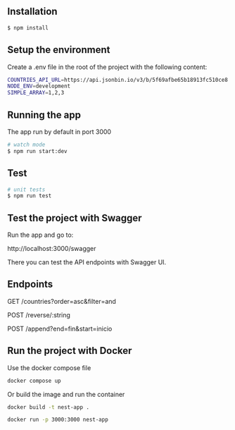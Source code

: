 
## Installation

```bash
$ npm install
```

## Setup the environment

Create a .env file in the root of the project with the following content:

```bash
COUNTRIES_API_URL=https://api.jsonbin.io/v3/b/5f69afbe65b18913fc510ce8
NODE_ENV=development
SIMPLE_ARRAY=1,2,3
```

## Running the app

The app run by default in port 3000

```bash
# watch mode
$ npm run start:dev
```

## Test

```bash
# unit tests
$ npm run test
```

## Test the project with Swagger

Run the app and go to:

http://localhost:3000/swagger

There you can test the API endpoints with Swagger UI.

## Endpoints

GET /countries?order=asc&filter=and

POST /reverse/:string

POST /append?end=fin&start=inicio


## Run the project with Docker

Use the docker compose file

```bash
docker compose up
```

Or build the image and run the container

```bash
docker build -t nest-app .

docker run -p 3000:3000 nest-app
```


